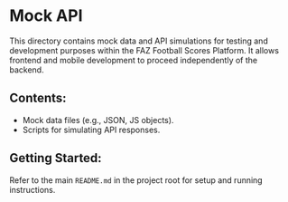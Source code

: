 # Mock API

This directory contains mock data and API simulations for testing and development purposes within the FAZ Football Scores Platform. It allows frontend and mobile development to proceed independently of the backend.

## Contents:
- Mock data files (e.g., JSON, JS objects).
- Scripts for simulating API responses.

## Getting Started:
Refer to the main `README.md` in the project root for setup and running instructions.
